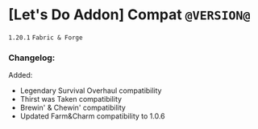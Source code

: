 # [Let's Do Addon] Compat `@VERSION@`
`1.20.1` `Fabric & Forge`
### Changelog:

Added:
* Legendary Survival Overhaul compatibility
* Thirst was Taken compatibility
* Brewin' & Chewin' compatibility
* Updated Farm&Charm compatibility to 1.0.6
